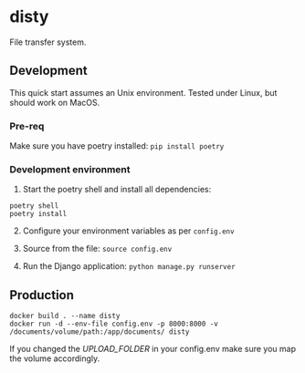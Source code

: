 # disty

File transfer system.

## Development

This quick start assumes an Unix environment. Tested under Linux, but should work on MacOS.

### Pre-req

Make sure you have poetry installed:
`pip install poetry`

### Development environment

1. Start the poetry shell and install all dependencies:

```
poetry shell
poetry install
```

2. Configure your environment variables as per `config.env`

3. Source from the file: `source config.env`

4. Run the Django application:
   `python manage.py runserver`

## Production

```
docker build . --name disty
docker run -d --env-file config.env -p 8000:8000 -v /documents/volume/path:/app/documents/ disty
```

If you changed the _UPLOAD_FOLDER_ in your config.env make sure you map the volume accordingly.
